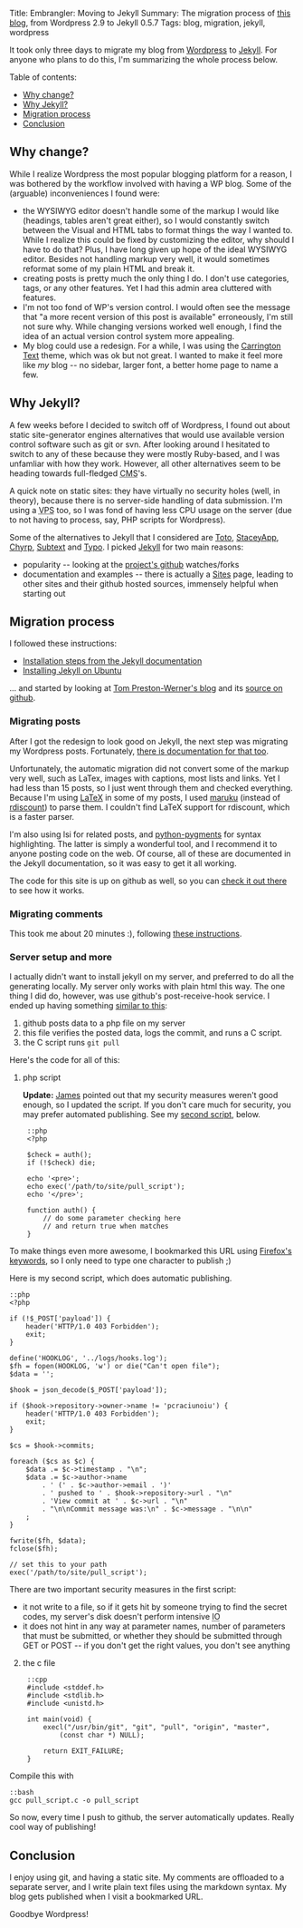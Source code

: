 Title: Embrangler: Moving to Jekyll
Summary: The migration process of <a href="http://embrangler.com">this blog</a>, from Wordpress 2.9 to Jekyll 0.5.7
Tags: blog, migration, jekyll, wordpress

It took only three days to migrate my blog from [Wordpress](http://wordpress.org) to [Jekyll](http://wiki.github.com/mojombo/jekyll/). For anyone who plans to do this, I'm summarizing the whole process below.

Table of contents:

* [Why change?](#why-change)
* [Why Jekyll?](#why-jekyll)
* [Migration process](#migration-process)
* [Conclusion](#conclusion)

## Why change?
While I realize Wordpress the most popular blogging platform for a reason, I was bothered by the workflow involved with having a WP blog. Some of the (arguable) inconveniences I found were:

* the WYSIWYG editor doesn't handle some of the markup I would like (headings, tables aren't great either), so I would constantly switch between the Visual and HTML tabs to format things the way I wanted to. While I realize this could be fixed by customizing the editor, why should I have to do that? Plus, I have long given up hope of the ideal WYSIWYG editor. Besides not handling markup very well, it would sometimes reformat some of my plain HTML and break it.
* creating posts is pretty much the only thing I do. I don't use categories, tags, or any other features. Yet I had this admin area cluttered with features.
* I'm not too fond of WP's version control. I would often see the message that "a more recent version of this post is available" erroneously, I'm still not sure why. While changing versions worked well enough, I find the idea of an actual version control system more appealing.
* My blog could use a redesign. For a while, I was using the [Carrington Text](http://wordpress.org/extend/themes/carrington-text) theme, which was ok but not great. I wanted to make it feel more like _my_ blog -- no sidebar, larger font, a better home page to name a few.

## Why Jekyll?
A few weeks before I decided to switch off of Wordpress, I found out about static site-generator engines alternatives that would use available version control software such as git or svn. After looking around I hesitated to switch to any of these because they were mostly Ruby-based, and I was unfamliar with how they work. However, all other alternatives seem to be heading towards full-fledged <abbr title="Content Management System">CMS</abbr>'s.

A quick note on static sites: they have virtually no security holes (well, in theory), because there is no server-side handling of data submission. I'm using a <abbr title="Virtual Private Server">VPS</abbr> too, so I was fond of having less CPU usage on the server (due to not having to process, say, PHP scripts for Wordpress).

Some of the alternatives to Jekyll that I considered are [Toto](http://www.cloudhead.io/toto), [StaceyApp](http://www.staceyapp.com/), [Chyrp](https://github.com/chyrp/chyrp), [Subtext](http://subtextproject.com/) and [Typo](http://typosphere.org/). I picked [Jekyll](http://wiki.github.com/mojombo/jekyll/) for two main reasons:
* popularity -- looking at the [project's github](http://wiki.github.com/mojombo/jekyll/) watches/forks
* documentation and examples -- there is actually a [Sites](http://wiki.github.com/mojombo/jekyll/sites) page, leading to other sites and their github hosted sources, immensely helpful when starting out

## Migration process

I followed these instructions:

* [Installation steps from the Jekyll documentation](http://wiki.github.com/mojombo/jekyll/install)
* [Installing Jekyll on Ubuntu](http://blog.favrik.com/2009/03/02/installing-jekyll-on-ubuntu-8-10/)

... and started by looking at [Tom Preston-Werner's blog](http://tom.preston-werner.com/) and its [source on github](http://github.com/mojombo/mojombo.github.com).

### Migrating posts

After I got the redesign to look good on Jekyll, the next step was migrating my Wordpress posts. Fortunately, [there is documentation for that too](http://wiki.github.com/mojombo/jekyll/blog-migrationsl).

Unfortunately, the automatic migration did not convert some of the markup very well, such as LaTex, images with captions, most lists and links. Yet I had less than 15 posts, so I just went through them and checked everything. Because I'm using [LaTeX](http://www.latex-project.org/) in some of my posts, I used [maruku](http://maruku.rubyforge.org/maruku.html) (instead of [rdiscount](http://github.com/rtomayko/rdiscount)) to parse them. I couldn't find LaTeX support for rdiscount, which is a faster parser.

I'm also using lsi for related posts, and [python-pygments](http://pygments.org/) for syntax highlighting. The latter is simply a wonderful tool, and I recommend it to anyone posting code on the web. Of course, all of these are documented in the Jekyll documentation, so it was easy to get it all working.

The code for this site is up on github as well, so you can [check it out there](http://github.com/pcraciunoiu/embrangler/) to see how it works.

### Migrating comments

This took me about 20 minutes :), following [these instructions](http://disqus.com/comments/wordpress/).

### Server setup and more

I actually didn't want to install jekyll on my server, and preferred to do all the generating locally. My server only works with plain html this way. The one thing I did do, however, was use github's post-receive-hook service. I ended up having something [similar to this](http://forum.webfaction.com/viewtopic.php?id=964):

1. github posts data to a php file on my server
1. this file verifies the posted data, logs the commit, and runs a C script.
1. the C script runs `git pull`

Here's the code for all of this:

1. php script

	__Update:__ [James](http://coffeeonthekeyboard.com/) pointed out that my security measures weren't good enough, so I updated the script. If you don't care much for security, you may prefer automated publishing. See my [second script](#second-script), below.

		::php
		<?php

		$check = auth();
		if (!$check) die;

		echo '<pre>';
		echo exec('/path/to/site/pull_script');
		echo '</pre>';

		function auth() {
		    // do some parameter checking here
		    // and return true when matches
		}

To make things even more awesome, I bookmarked this URL using [Firefox's keywords](http://lifehacker.com/196779/hack-attack-firefox-and-the-art-of-keyword-bookmarking), so I only need to type one character to publish ;)

<span id="second-script"></span>
Here is my second script, which does automatic publishing.

	::php
	<?php

	if (!$_POST['payload']) {
	    header('HTTP/1.0 403 Forbidden');
	    exit;
	}

	define('HOOKLOG', '../logs/hooks.log');
	$fh = fopen(HOOKLOG, 'w') or die("Can't open file");
	$data = '';

	$hook = json_decode($_POST['payload']);

	if ($hook->repository->owner->name != 'pcraciunoiu') {
	    header('HTTP/1.0 403 Forbidden');
	    exit;
	}

	$cs = $hook->commits;

	foreach ($cs as $c) {
	    $data .= $c->timestamp . "\n";
	    $data .= $c->author->name
	        . ' (' . $c->author->email . ')'
	        . ' pushed to ' . $hook->repository->url . "\n"
	        . 'View commit at ' . $c->url . "\n"
	        . "\n\nCommit message was:\n" . $c->message . "\n\n"
	    ;
	}

	fwrite($fh, $data);
	fclose($fh);

	// set this to your path
	exec('/path/to/site/pull_script');

There are two important security measures in the first script:

* it not write to a file, so if it gets hit by someone trying to find the secret codes, my server's disk doesn't perform intensive <abbr title="input-output">IO</abbr>
* it does not hint in any way at parameter names, number of parameters that must be submitted, or whether they should be submitted through GET or POST -- if you don't get the right values, you don't see anything


2. the c file

		::cpp
		#include <stddef.h>
		#include <stdlib.h>
		#include <unistd.h>

		int main(void) {
		    execl("/usr/bin/git", "git", "pull", "origin", "master",
		        (const char *) NULL);

		    return EXIT_FAILURE;
		}

Compile this with 

	::bash
	gcc pull_script.c -o pull_script

So now, every time I push to github, the server automatically updates. Really cool way of publishing!

## Conclusion
I enjoy using git, and having a static site. My comments are offloaded to a separate server, and I write plain text files using the markdown syntax. My blog gets published when I visit a bookmarked URL.

Goodbye Wordpress!

